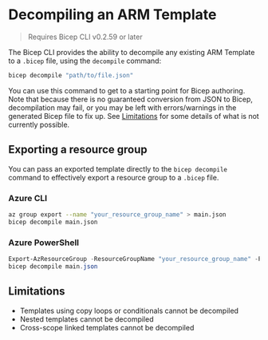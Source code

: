 # Decompiling an ARM Template
 
> Requires Bicep CLI v0.2.59 or later
 
The Bicep CLI provides the ability to decompile any existing ARM Template to a `.bicep` file, using the `decompile` command:
```sh
bicep decompile "path/to/file.json"
```

You can use this command to get to a starting point for Bicep authoring. Note that because there is no guaranteed conversion from JSON to Bicep, decompilation may fail, or you may be left with errors/warnings in the generated Bicep file to fix up. See [Limitations](#limiations) for some details of what is not currently possible.

## Exporting a resource group
You can pass an exported template directly to the `bicep decompile` command to effectively export a resource group to a `.bicep` file.

### Azure CLI
```sh
az group export --name "your_resource_group_name" > main.json
bicep decompile main.json
```

### Azure PowerShell
```powershell
Export-AzResourceGroup -ResourceGroupName "your_resource_group_name" -Path ./main.json
bicep decompile main.json
```

## Limitations
* Templates using copy loops or conditionals cannot be decompiled
* Nested templates cannot be decompiled
* Cross-scope linked templates cannot be decompiled
